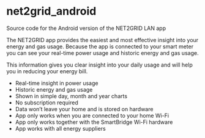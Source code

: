 # net2grid_android

Source code for the Android version of the NET2GRID LAN app

The NET2GRID app provides the easiest and most effective insight into your energy and gas usage. Because the app is connected to your smart meter you can see your real-time power usage and historic energy and gas usage.

This information gives you clear insight into your daily usage and will help you in reducing your energy bill. 

*	Real-time insight in power usage
*	Historic energy and gas usage
*	Shown in simple day, month and year charts
*	No subscription required
*	Data won’t leave your home and is stored on hardware
*	App only works when you are connected to your home Wi-Fi
*	App only works together with the SmartBridge Wi-Fi hardware
*	App works with all energy suppliers
